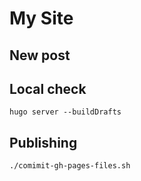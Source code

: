 # My Site

## New post

## Local check

```
hugo server --buildDrafts
```
## Publishing


```bash
./comimit-gh-pages-files.sh
```
